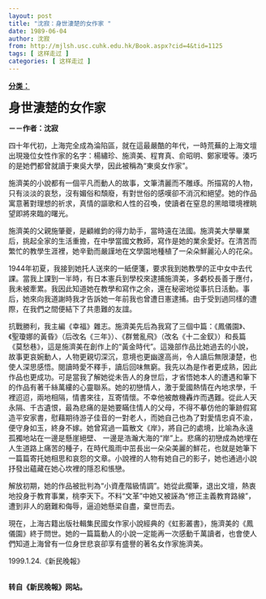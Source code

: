 ```yaml
---
layout: post
title: "沈寂：身世淒楚的女作家 "
date: 1989-06-04
author: 沈寂
from: http://mjlsh.usc.cuhk.edu.hk/Book.aspx?cid=4&tid=1125
tags: [ 这样走过 ]
categories: [ 这样走过 ]
---
```


<div style="margin: 15px 10px 10px 0px;">
 <div>
  <span id="ctl00_ContentPlaceHolder1_chapter1_SubjectLabel" style="font-weight:bold;text-decoration:underline;">
   分类：
  </span>
 </div>
 <p>
  <strong>
   <font size="5">
    身世淒楚的女作家
   </font>
  </strong>
 </p>
 <p>
  <strong>
   －－作者：沈寂
  </strong>
 </p>
 <p>
  四十年代初，上海完全成為淪陷區，就在這最嚴酷的年代，一時荒蕪的上海文壇出現幾位女性作家的名字：楊繡珍、施濟美、程育真、俞昭明、鄭家璦等。湊巧的是她們都曾就讀于東吳大學，因此被稱為“東吳女作家”。
 </p>
 <p>
  施濟美的小說都有一個平凡而動人的故事，文筆清麗而不雕琢。所描寫的人物，只有淡淡的哀愁，沒有媚俗和頹廢，有對世俗的感嘆卻不消沉和絕望。她的作品寓意著對理想的祈求，真情的謳歌和人性的召喚，使讀者在窒息的黑暗環境裡眺望即將來臨的曙光。
 </p>
 <p>
  施濟美的父親施肇夔，是顧維鈞的得力助手，當時遠在法國。施濟美大學畢業后，挑起全家的生活重擔，在中學當國文教師，寫作是她的業余愛好。在清苦而繁忙的教學生涯裡，她辛勤而嚴謹地在文學園地種植了一朵朵鮮麗沁人的花朵。
 </p>
 <p>
  1944年初夏，我接到她托人送來的一紙便箋，要求我到她教學的正中女中去代課。當我上課到一半時，有日本憲兵到學校來逮捕施濟美，多虧校長善于應付，我未被牽累。我因此知道她在教學和寫作之余，還在秘密地從事抗日活動。事后，她來向我道謝時我才告訴她一年前我也曾遭日憲逮捕。由于受到過同樣的遭際，在我們之間便結下了共患難的友誼。
 </p>
 <p>
  抗戰勝利，我主編《幸福》雜志。施濟美先后為我寫了三個中篇：《鳳儀園》、《聖瓊娜的黃昏》（后改名《三年》）、《群鶯亂飛》（改名《十二金釵》）和長篇《莫愁巷》，這是施濟美在創作上的“黃金時代”。這幾部作品比她過去的小說，故事更哀婉動人，人物更親切深沉，意境也更幽邃高尚，令人讀后無限淒楚，也使人深思感悟。閱讀時愛不釋手，讀后回味無窮。我先以為是作者更成熟，因此作品也更成功。可是當我了解她從未告人的身世后，才省悟她本人的遭遇和筆下的作品有著千絲萬縷的心靈聯系。她的初戀情人，激于愛國熱情在內地求學，千裡迢迢，兩地相隔，情書來往，互寄情懷。不幸他被敵機轟炸而遇難。從此人天永隔、千古遺恨，最為悲痛的是她要瞞住情人的父母，不得不摹仿他的筆跡假寫造平安家書，慰藉期待游子佳音的一對老人，而她自己也為了對愛情忠貞不渝，便守身如玉，終身不嫁。她曾寫過一篇散文《岸》，將自己的處境，比喻為永遠孤獨地站在一邊是懸崖絕壁、 一邊是浩瀚大海的“岸”上。悲痛的初戀成為她埋在人生道路上痛苦的種子，在時代風雨中茁長出一朵朵美麗的鮮花，也就是她筆下一篇篇寄托她相思和哀怨的文章。小說裡的人物有她自己的影子，她也通過小說抒發出蘊藏在她心坎裡的隱忍和悵戀。
 </p>
 <p>
  解放初期，她的作品被批判為“小資產階級情調”。她從此擱筆，退出文壇，熱衷地投身于教育事業，桃李天下。不料“文革”中她又被誣為“修正主義教育路線”，遭到非人的磨難和侮辱，逼迫她懸梁自盡，棄世而去。
 </p>
 <p>
  現在，上海古籍出版社輯集民國女作家小說經典的《虹影叢書》，施濟美的《鳳儀園》終于問世。她的一篇篇動人的小說一定能再一次感動千萬讀者，也會使人們知道上海曾有一位身世悲哀卻享有盛譽的著名女作家施濟美。
 </p>
 <p>
  1999.1.24.《新民晚報》
 </p>
 <p>
  <br/>
  <strong>
   转自《新民晚報》网站。
  </strong>
 </p>
</div>

